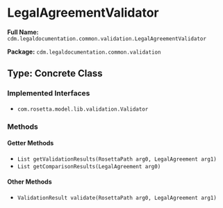 # LegalAgreementValidator

**Full Name:** `cdm.legaldocumentation.common.validation.LegalAgreementValidator`

**Package:** `cdm.legaldocumentation.common.validation`

## Type: Concrete Class

### Implemented Interfaces

- `com.rosetta.model.lib.validation.Validator`

### Methods

#### Getter Methods

- `List getValidationResults(RosettaPath arg0, LegalAgreement arg1)`
- `List getComparisonResults(LegalAgreement arg0)`

#### Other Methods

- `ValidationResult validate(RosettaPath arg0, LegalAgreement arg1)`

